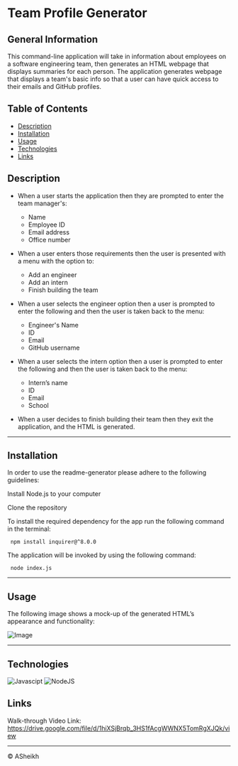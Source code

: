# Team Profile Generator

## General Information

This command-line application will take in information about employees on a software engineering team, then generates an HTML webpage that displays summaries for each person. 
The application generates webpage that displays a team's basic info so that a user can have quick access to their emails and GitHub profiles.

 ## Table of Contents 
  - [Description](#description)
  - [Installation](#installation)
  - [Usage](#usage)
  - [Technologies](#technologies)
  - [Links](#links)

## Description

 * When a user starts the application then they are prompted to enter the team manager's:
      * Name
      * Employee ID
      * Email address
      * Office number
  
  * When a user enters those requirements then the user is presented with a menu with the option to:
      * Add an engineer
      * Add an intern 
      * Finish building the team
  
  * When a user selects the engineer option then a user is prompted to enter the following and then the user is taken back to the menu:
      * Engineer's Name
      * ID
      * Email
      * GitHub username
  
 * When a user selects the intern option then a user is prompted to enter the following and then the user is taken back to the menu:
      * Intern’s name
      * ID
      * Email
      * School
  
 * When a user decides to finish building their team then they exit the application, and the HTML is generated.

---
## Installation 
In order to use the readme-generator please adhere to the following guidelines:

Install Node.js to your computer

Clone the repository

To install the required dependency for the app run the following command in the terminal:

 ``` npm install inquirer@^8.0.0```

The application will be invoked by using the following command:

  ``` node index.js```
  
---

## Usage

The following image shows a mock-up of the generated HTML’s appearance and functionality:

![Image](./Assets/myteam.png)

---

## Technologies

![Javascipt](https://img.shields.io/badge/Javascipt-a8a232)
![NodeJS](https://img.shields.io/badge/-Node.js-green)


## Links

Walk-through Video Link: https://drive.google.com/file/d/1hiXSjBrqb_3HS1fAcgWWNX5TomRgXJQk/view 

---
© ASheikh
